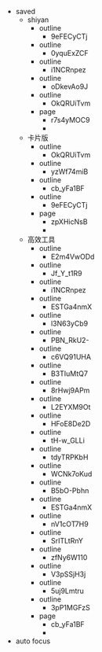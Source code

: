 - saved
    - shiyan
        - outline
            - 9eFECyCTj
        - outline
            - 0yquExZCF
        - outline
            - i1NCRnpez
        - outline
            - oDkevAo9J
        - outline
            - OkQRUiTvm
        - page
            - r7s4yMOC9
            - 
    - 卡片版
        - outline
            - OkQRUiTvm
        - outline
            - yzWf74miB
        - outline
            - cb_yFa1BF
        - outline
            - 9eFECyCTj
        - page
            - zpXHicNsB
            - 
    - 高效工具
        - outline
            - E2m4VwODd
        - outline
            - Jf_Y_t1R9
        - outline
            - i1NCRnpez
        - outline
            - ESTGa4nmX
        - outline
            - l3N63yCb9
        - outline
            - PBN_RkU2-
        - outline
            - c6VQ91UHA
        - outline
            - B3TIuMtQ7
        - outline
            - 8rHwj9APm
        - outline
            - L2EYXM9Ot
        - outline
            - HFoE8De2D
        - outline
            - tH-w_GLLi
        - outline
            - tdyTRPKbH
        - outline
            - WCNk7oKud
        - outline
            - B5bO-Pbhn
        - outline
            - ESTGa4nmX
        - outline
            - nV1cOT7H9
        - outline
            - SrITLtRnY
        - outline
            - zfNy6W110
        - outline
            - V3pSSjH3j
        - outline
            - 5uj9Lmtru
        - outline
            - 3pP1MGFzS
        - page
            - cb_yFa1BF
            - 
- auto focus
